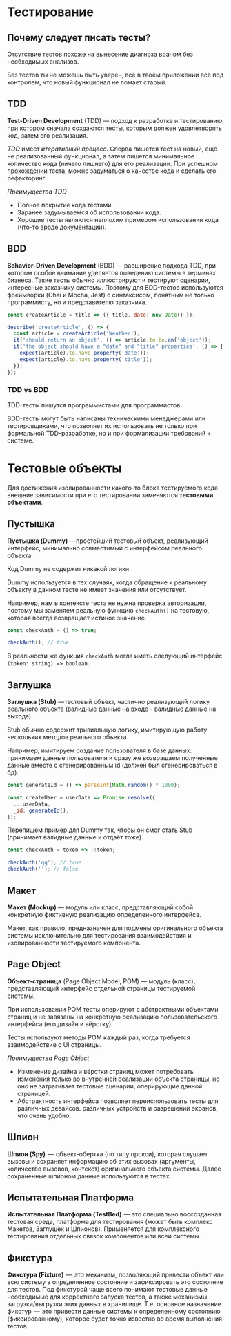 # Тестирование

## Почему следует писать тесты?

Отсутствие тестов похоже на вынесение диагноза врачом без необходимых анализов.  

Без тестов ты не можешь быть уверен, всё в твоём приложении всё под контролем, что новый функционал не ломает старый.

## TDD

**Test-Driven Development** (TDD) — подход к разработке и тестированию, при котором сначала создаются тесты, которым должен удовлетворять код, затем его реализация.  

*TDD* имеет *итеративный процесс*. Сперва пишется тест на новый, ещё не реализованный функционал, а затем пишется минимальное количество кода (ничего лишнего) для его реализации. При успешном прохождении теста, можно задуматься о качестве кода и сделать его рефакторинг.

*Преимущества TDD*
- Полное покрытие кода тестами.
- Заранее задумываемся об использовании кода.
- Хорошие тесты являются неплохим примером использования кода (что-то вроде документации).

## BDD

**Behavior-Driven Development** (BDD) — расширение подхода TDD, при котором особое внимание уделяется поведению системы в терминах бизнеса. Такие тесты обычно иллюстрируют и тестируют сценарии, интересные заказчику системы. Поэтому для BDD-тестов используются фреймворки (Chai и Mocha, Jest) с синтаксисом, понятным не только программисту, но и представителю заказчика.

```js
const createArticle = title => ({ title, date: new Date() });

describe('createArticle', () => {
  const article = createArticle('Weather');
  it('should return an object', () => article.to.be.an('object'));
  it('the object should have a "date" and "title" properties', () => {
    expect(article).to.have.property('date'));
    expect(article).to.have.property('title'));
  });
});
```

### TDD vs BDD

TDD-тесты пишутся программистами для программистов.

BDD-тесты могут быть написаны техническими менеджерами или тестировщиками, что позволяет их использовать не только при формальной TDD-разработке, но и при формализации требований к системе.

# Тестовые объекты

Для достижения изолированности какого-то блока тестируемого кода внешние зависимости при его тестировании заменяются **тестовыми объектами**.

<!-- Тестовые объекты увеличивают переиспользуемость тестов и улучшают их поддержку. -->

## Пустышка

**Пустышка (Dummy)** — простейший тестовый объект, реализующий интерфейс, минимально совместимый с интерфейсом реального объекта. 

Код Dummy не содержит никакой логики.  

Dummy используется в тех случаях, когда обращение к реальному объекту в данном тесте не имеет значения или отсутствует.

Например, нам в контексте теста не нужна проверка авторизации, поэтому мы заменяем реальную функцию `checkAuth()` на тестовую, которая всегда возвращает истиное значение.
```js
const checkAuth = () => true;

checkAuth(); // true
```
В реальности же функция `checkAuth` могла иметь следующий интерфейс `(token: string) => boolean`.

## Заглушка

**Заглушка (Stub)** — тестовый объект, частично реализующий логику реального объекта (валидные данные на входе - валидные данные на выходе).

Stub обычно содержит тривиальную логику, имитирующую работу нескольких методов реального объекта.

<!-- функция или метод класса, которая подменяет реализацию оригинальной функции и не выполняет никакого осмысленного действия, возвращает пустой результат или тестовые данные. -->

Например, имитируем создание пользователя в базе данных: принимаем данные пользователя и сразу же возвращаем полученные данные вместе с сгенерированным id (должен был сгенерироваться в бд).
```js
const generateId = () => parseInt(Math.random() * 1000);

const createUser = userData => Promise.resolve({
  ...userData,
  _id: generateId(),
});
```

Перепишем пример для Dummy так, чтобы он смог стать Stub (принимает валидные данные и отдаёт тоже).
```js
const checkAuth = token => !!token;

checkAuth('qq'); // true
checkAuth(''); // false
```

## Макет 

**Макет (Mockup)** — модуль или класс, представляющий собой конкретную фиктивную реализацию определенного интерфейса. 

Макет, как правило, предназначен для подмены оригинального объекта системы исключительно для тестирования взаимодействия и изолированности тестируемого компонента.

## Page Object

**Объект-страница** (Page Object Model, POM) — модуль (класс), представляющий интерфейс отдельной страницы тестируемой системы. 

При использовании POM тесты оперируют с абстрактными объектами страниц и не завязаны на конкретную реализацию пользовательского интерфейса (его дизайн и вёрстку).

Тесты используют методы POM каждый раз, когда требуется взаимодействие с UI страницы. 

*Преимущества Page Object*
- Изменение дизайна и вёрстки страниц может потребовать изменения только во внутренней реализации объекта страницы, но оно не затрагивает тестовые сценарии, оперирующие данной страницей. 
- Абстрактность интерфейса позволяет переиспользовать тесты для различных девайсов.
различных устройств и разрешений экранов, что очень удобно.

## Шпион
**Шпион (Spy)**  —  объект-обертка (по типу прокси), которая слушает вызовы и сохраняет информацию об этих вызовах (аргументы, количество вызовов, контекст) оригинального объекта системы. Далее сохраненные шпионом данные используются в тестах.

## Испытательная Платформа

**Испытательная Платформа (TestBed)**  — это специально воссозданная тестовая среда, платформа для тестирования (может быть комплекс Макетов, Заглушек и Шпионов). Применяется для комплексного тестирования отдельных связок компонентов или всей системы. 

## Фикстура
**Фикстура (Fixture)**  —  это механизм, позволяющий привести объект или всю систему в определенное состояние и зафиксировать это состояние для тестов. Под фикстурой чаще всего понимают тестовые данные необходимые для корректного запуска тестов, а также механизмы загрузки/выгрузки этих данных в хранилище. Т.е. основное назначение фикстур  —  это привести данные системы к определенному состоянию (фиксированному), которое будет точно известно во время выполнения тестов.
